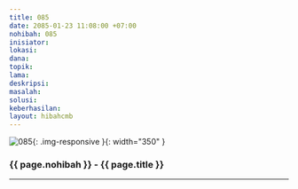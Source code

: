 ```yaml
---
title: 085
date: 2085-01-23 11:08:00 +07:00
nohibah: 085
inisiator: 
lokasi: 
dana: 
topik: 
lama: 
deskripsi: 
masalah: 
solusi: 
keberhasilan: 
layout: hibahcmb
---
```


![085](/static/img/hibahcmb/085.png){: .img-responsive }{: width="350" }

### {{ page.nohibah }} - {{ page.title }}

---
